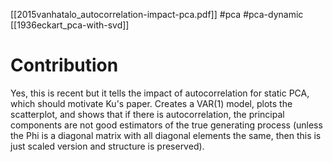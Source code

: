 [[2015vanhatalo_autocorrelation-impact-pca.pdf]]
#pca #pca-dynamic
[[1936eckart_pca-with-svd]]

# Contribution 

   Yes, this is recent but it tells the impact of autocorrelation for static PCA, which should motivate Ku's paper. Creates a VAR(1) model, plots the scatterplot, and shows that if there is autocorrelation, the principal components are not good estimators of the true generating process (unless the Phi is a diagonal matrix with all diagonal elements the same, then this is just scaled version and structure is preserved). 

